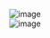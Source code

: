 ![image](https://user-images.githubusercontent.com/84604563/165412815-354f38df-94db-479e-bcfc-3a5fa6bce3ac.png)  
![image](https://user-images.githubusercontent.com/84604563/165412879-48e0da81-41bd-4ce2-a427-7ef3ccd68545.png)
